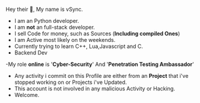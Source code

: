 Hey their 👋, My name is vSync.
- I am an Python developer.
- I am **not** an full-stack developer.
- I sell Code for money, such as Sources (**Including compiled Ones**)
- I am Active most likely on the weekends.
- Currently trying to learn C++, Lua,Javascript and C.
- Backend Dev

-My role **online** is '**Cyber-Security**' And '**Penetration Testing Ambassador**' 
- Any activity i commit on this Profile are either from an **Project** that i've stopped working on or Projects i've Updated.
- This account is not involved in any malicious Activity or Hacking.
- Welcome.
